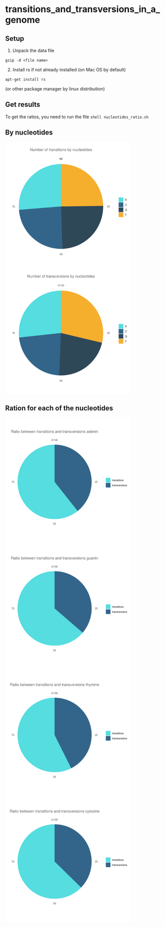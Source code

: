 # transitions_and_transversions_in_a_genome
## Setup
1. Unpack the data file
  ```shell
gzip -d <file name>
```
2. Install rs if not already installed (on Mac OS by default)
  ```shell
apt-get install rs
```
(or other package manager by linux distribution)

## Get results
To get the ratios, you need to run the file   ```shell nucleotides_ratio.sh``` 

## By nucleotides 

<p float="left">
  <img src="https://github.com/lavakin/transitions_and_transversions_in_a_genome/blob/main/charts/transition_nucl.png" alt="transitions" width="400"/>
  <img src="https://github.com/lavakin/transitions_and_transversions_in_a_genome/blob/main/charts/transversion_nucl.png" alt="transversions" width="400"/>
</p>


## Ration for each of the nucleotides


<p float="left">
  <img src="https://github.com/lavakin/transitions_and_transversions_in_a_genome/blob/main/charts/adenin.png" alt="adenine" width="400"/>
  <img src="https://github.com/lavakin/transitions_and_transversions_in_a_genome/blob/main/charts/guanin.png" alt="guanine" width="400"/>
  <img src="https://github.com/lavakin/transitions_and_transversions_in_a_genome/blob/main/charts/thymine.png" alt="thymine" width="400"/>
  <img src="https://github.com/lavakin/transitions_and_transversions_in_a_genome/blob/main/charts/cytosine.png" alt="cytosine" width="400"/>
</p>
